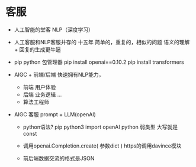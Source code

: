 # 客服
- 人工智能的堂客
    NLP（深度学习）
- 人工客服和NLP客服并存的 十五年
    简单的，重复的，相似的问题
    语义的理解 + 回复的生成更牛逼

- pip
    python 包管理器
    pip install openai==0.10.2
    pip install transformers

- AIGC +
    前端/后端 快速拥有NLP能力，
    - 前端 用户体验
    - 后端 业务逻辑
    ...
    - 算法工程师

- AIGC 客服
    prompt + LLM(openAI)
    - python语法?
      pip python3
      import openAI 
      python 弱类型 大写就是 const
    
    - 调用openai.Completion.create(
        参数dict
    )   https的调用davince模块
    - 前后端数据交流的格式是JSON